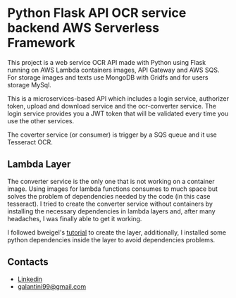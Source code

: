 # Python Flask API OCR service backend AWS Serverless Framework

This project is a web service OCR API made with Python using Flask running on AWS Lambda containers images, API Gateway and AWS SQS. 
For storage images and texts use MongoDB with Gridfs and for users storage MySql.

This is a microservices-based API which includes a login service, authorizer token, upload and download service and the ocr-converter service.
The login service provides you a JWT token that will be validated every time you use the other services.

The coverter service (or consumer) is trigger by a SQS queue and it use Tesseract OCR.



## Lambda Layer

The converter service is the only one that is not working on a container image. Using images for lambda functions consumes to much space but solves the problem of dependencies needed by the code (in this case tesseract). I tried to create the converter service without containers by installing the necessary dependencies in lambda layers and, after many headaches, I was finally able to get it working.

I followed bweigel's [tutorial](https://github.com/bweigel/aws-lambda-tesseract-layer) to create the layer, additionally, I installed some python dependencies inside the layer to avoid dependencies problems.

## Contacts
* [Linkedin](https://www.linkedin.com/in/lautaro-galantini-a97125212/)
* galantini99@gmail.com